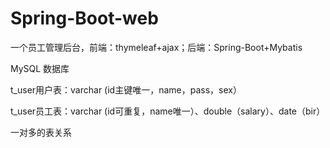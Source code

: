 # Spring-Boot-web
一个员工管理后台，前端：thymeleaf+ajax；后端：Spring-Boot+Mybatis

MySQL 数据库

t_user用户表：varchar (id主键唯一，name，pass，sex）

t_user员工表：varchar (id可重复，name唯一）、double（salary）、date（bir）

一对多的表关系
